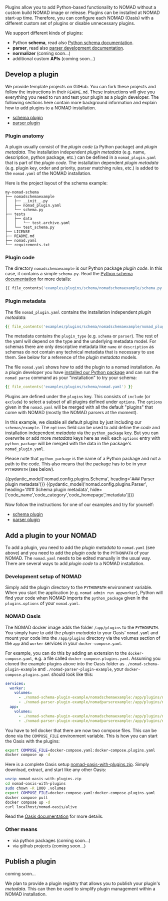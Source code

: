 Plugins allow you to add Python-based functionality to NOMAD without a custom build
NOMAD image or release. Plugins can be installed at NOMAD start-up time. Therefore, you can
configure each NOMAD (Oasis) with a different custom set of plugins or disable unnecessary
plugins.

We support different kinds of plugins:

- Python **schema**, read also [Python schema documentation](schema/python.md).
- **parser**, read also [parser development documentation](develop/parser.md).
- **normalizer** (coming soon...)
- additional custom **APIs** (coming soon...)

## Develop a plugin

We provide template projects on GitHub. You can fork these projects and follow the
instructions in their `README.md`. These instructions will give you everything you
need to run and test your plugin as a plugin developer.
The following sections here contain more background information and explain how to
add plugins to a NOMAD installation.

- [schema plugin](https://github.com/nomad-coe/nomad-schema-plugin-example)
- [parser plugin](https://github.com/nomad-coe/nomad-parser-plugin-example)

### Plugin anatomy

A plugin usually consist of the *plugin code* (a Python package) and
*plugin metadata*. The installation independent *plugin metadata* (e.g. name, description, python package, etc.)
can be defined in a `nomad_plugin.yaml` that is part of the *plugin code*.
The installation dependent *plugin metadata* (e.g. plugin key, order and priority, parser matching rules, etc.)
is added to the `nomad.yaml` of the NOMAD installation.

Here is the project layout of the schema example:

```
my-nomad-schema
├── nomadschemaexample
│   ├── __init__.py
│   ├── nomad_plugin.yaml
│   └── schema.py
├── tests
│   ├── data
│   │   └── test.archive.yaml
│   └── test_schema.py
├── LICENSE
├── README.md
├── nomad.yaml
└── requirements.txt
```

### Plugin code

The directory `nomadschemaexample` is our Python package *plugin code*. In this case,
it contains a simple `schema.py`. Read the [Python schema documentation](schema/python.md)
for more details:

```python
{{ file_contents('examples/plugins/schema/nomadschemaexample/schema.py') }}
```

### Plugin metadata

The file `nomad_plugin.yaml` contains the installation independent *plugin metadata*:

```yaml
{{ file_contents('examples/plugins/schema/nomadschemaexample/nomad_plugin.yaml') }}
```

The metadata contains the `plugin_type` (e.g. `schema` or `parser`). The rest of the
yaml will depend on the type and the underlying metadata model. For schemas there are only
descriptive metadata like `name` or `description` as schemas do not contain any technical
metadata that is necessary to use them. See below for a reference of the *plugin metadata*
models.

The file `nomad.yaml` shows how to add the plugin to a nomad installation. As a plugin
developer you have [installed our Python package](./pythonlib.md) and can run the `nomad parse`
command as your "installation" to try your schema:

```yaml
{{ file_contents('examples/plugins/schema/nomad.yaml') }}
```

Plugins are defined under the `plugins` key. This consists of `include` (or `exclude`) to
select a subset of all plugins defined under `options`. The `options` given in the
`nomad.yaml` will be merged with all the default "plugins" that come with NOMAD (mostly the NOMAD parsers at the moment).

In this example, we disable all default plugins by just including our `schemas/example`.
The `options` field can be used to add define the *code* and installation independent *metadata*
via the `python_package` key. But you can overwrite or add more *metadata* keys here as well:
each `options` entry with `python_package` will be merged with the data in the package's
`nomad_plugin.yaml`.

Please note that `python_package` is the name of a Python package and not a path to the
code. This also means that the package has to be in your `PYTHONPATH` (see below).


{{pydantic_model('nomad.config.plugins.Schema', heading='### Parser plugin metadata')}}
{{pydantic_model('nomad.config.plugins.Parser', heading='### Schema plugin metadata', hide=['code_name','code_category','code_homepage','metadata'])}}

Now follow the instructions for one of our examples and try for yourself:

- [schema plugin](https://github.com/nomad-coe/nomad-schema-plugin-example)
- [parser plugin](https://github.com/nomad-coe/nomad-parser-plugin-example)

## Add a plugin to your NOMAD

To add a plugin, you need to add the *plugin metadata* to `nomad.yaml` (see above) and you need
to add the *plugin code* to the `PYTHONPATH` of your NOMAD. The `nomad.yaml` needs to be
edited manually in the usual way. There are several ways to
add *plugin code* to a NOMAD installation.

### Development setup of NOMAD

Simply add the plugin directory to the `PYTHONPATH` environment variable. When you start
the application (e.g. `nomad admin run appworker`), Python will find your code when NOMAD
imports the `python_package` given in the `plugins.options` of your `nomad.yaml`.

### NOMAD Oasis

The NOMAD docker image adds the folder `/app/plugins` to the `PYTHONPATH`. You simply have
to add the *plugin metadata* to your Oasis' `nomad.yaml` and mount your code into the `/app/plugins`
directory via the volumes section of the `app` and `worker` services in your `docker-compose.yaml`.

For example, you can do this by adding an extension to the `docker-compose.yaml`, e.g. a file called
`docker-compose.plugins.yaml`. Assuming you cloned the example plugins above into the Oasis folder as
`./nomad-schema-plugin-example` and `./nomad-parser-plugin-example`,
your `docker-compose.plugins.yaml` should look like this:

```yaml
services:
  worker:
    volumes:
      - ./nomad-schema-plugin-example/nomadschemaexample:/app/plugins/nomadschemaexample
      - ./nomad-parser-plugin-example/nomadparserexample:/app/plugins/nomadparserexample
  app:
    volumes:
      - ./nomad-schema-plugin-example/nomadschemaexample:/app/plugins/nomadschemaexample
      - ./nomad-parser-plugin-example/nomadparserexample:/app/plugins/nomadparserexample
```

You have to tell docker that there are now two compose files. This can be done via the
`COMPOSE_FILE` environment variable. This is how you can start the Oasis with the plugins:

```sh
export COMPOSE_FILE=docker-compose.yaml:docker-compose.plugins.yaml
docker compose up -d
```

Here is a complete Oasis setup [nomad-oasis-with-plugins.zip](assets/nomad-oasis-with-plugins.zip).
Simply download, extract, and start like any other Oasis:

```sh
unzip nomad-oasis-with-plugins.zip
cd nomad-oasis-with-plugins
sudo chown -R 1000 .volumes
export COMPOSE_FILE=docker-compose.yaml:docker-compose.plugins.yaml
docker compose pull
docker compose up -d
curl localhost/nomad-oasis/alive
```

Read the [Oasis documentation](oasis.md) for more details.

### Other means

- via python packages (coming soon...)
- via github projects (coming soon...)

## Publish a plugin

coming soon...

We plan to provide a plugin registry that allows you to publish your plugin's *metadata*.
This can then be used to simplify plugin management within a NOMAD installation.